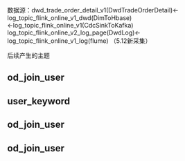数据源：dwd_trade_order_detail_v1(DwdTradeOrderDetail)<- log_topic_flink_online_v1_dwd(DimToHbase)\
        <-log_topic_flink_online_v1(CdcSinkToKafka)
        log_topic_flink_online_v2_log_page(DwdLog)<-log_topic_flink_online_v1_log(flume)
（5.12新采集）

后续产生的主题
## od_join_user
## user_keyword



## od_join_user
## od_join_user
